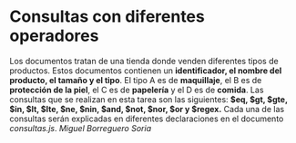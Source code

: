 # Consultas con diferentes operadores
Los documentos tratan de una tienda donde venden diferentes tipos de productos.
Estos documentos contienen un **identificador, el nombre del producto, el tamaño y el tipo**. El tipo A es de **maquillaje**, el B es de **protección de la piel**, el C es de **papelería** y el D es de **comida**.
Las consultas que se realizan en esta tarea son las siguientes: **$eq, $gt, $gte, $in, $lt, $lte, $ne, $nin, $and, $not, $nor, $or y $regex.**
Cada una de las consultas serán explicadas en diferentes declaraciones en el documento *consultas.js*.
*Miguel Borreguero Soria*